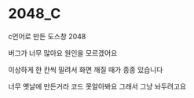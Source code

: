 # 2048_C
c언어로 만든 도스창 2048

버그가 너무 많아요
원인을 모르겠어요

이상하게 한 칸씩 밀려서 화면 깨질 때가 종종 있습니다

너무 옛날에 만든거라 코드 못알아봐요
그래서 그냥 놔두려고요
